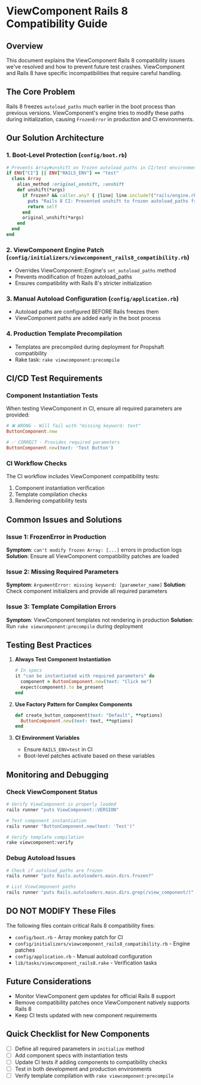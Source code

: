 # ViewComponent Rails 8 Compatibility Guide

## Overview
This document explains the ViewComponent Rails 8 compatibility issues we've resolved and how to prevent future test crashes. ViewComponent and Rails 8 have specific incompatibilities that require careful handling.

## The Core Problem
Rails 8 freezes `autoload_paths` much earlier in the boot process than previous versions. ViewComponent's engine tries to modify these paths during initialization, causing `FrozenError` in production and CI environments.

## Our Solution Architecture

### 1. Boot-Level Protection (`config/boot.rb`)
```ruby
# Prevents Array#unshift on frozen autoload_paths in CI/test environments
if ENV["CI"] || ENV["RAILS_ENV"] == "test"
  class Array
    alias_method :original_unshift, :unshift
    def unshift(*args)
      if frozen? && caller.any? { |line| line.include?("rails/engine.rb") }
        puts "Rails 8 CI: Prevented unshift to frozen autoload_paths from Rails engine"
        return self
      end
      original_unshift(*args)
    end
  end
end
```

### 2. ViewComponent Engine Patch (`config/initializers/viewcomponent_rails8_compatibility.rb`)
- Overrides ViewComponent::Engine's `set_autoload_paths` method
- Prevents modification of frozen autoload_paths
- Ensures compatibility with Rails 8's stricter initialization

### 3. Manual Autoload Configuration (`config/application.rb`)
- Autoload paths are configured BEFORE Rails freezes them
- ViewComponent paths are added early in the boot process

### 4. Production Template Precompilation
- Templates are precompiled during deployment for Propshaft compatibility
- Rake task: `rake viewcomponent:precompile`

## CI/CD Test Requirements

### Component Instantiation Tests
When testing ViewComponent in CI, ensure all required parameters are provided:

```ruby
# ❌ WRONG - Will fail with "missing keyword: text"
ButtonComponent.new

# ✅ CORRECT - Provides required parameters
ButtonComponent.new(text: 'Test Button')
```

### CI Workflow Checks
The CI workflow includes ViewComponent compatibility tests:
1. Component instantiation verification
2. Template compilation checks
3. Rendering compatibility tests

## Common Issues and Solutions

### Issue 1: FrozenError in Production
**Symptom**: `can't modify frozen Array: [...]` errors in production logs
**Solution**: Ensure all ViewComponent compatibility patches are loaded

### Issue 2: Missing Required Parameters
**Symptom**: `ArgumentError: missing keyword: [parameter_name]`
**Solution**: Check component initializers and provide all required parameters

### Issue 3: Template Compilation Errors
**Symptom**: ViewComponent templates not rendering in production
**Solution**: Run `rake viewcomponent:precompile` during deployment

## Testing Best Practices

1. **Always Test Component Instantiation**
   ```ruby
   # In specs
   it "can be instantiated with required parameters" do
     component = ButtonComponent.new(text: "Click me")
     expect(component).to be_present
   end
   ```

2. **Use Factory Pattern for Complex Components**
   ```ruby
   def create_button_component(text: "Default", **options)
     ButtonComponent.new(text: text, **options)
   end
   ```

3. **CI Environment Variables**
   - Ensure `RAILS_ENV=test` in CI
   - Boot-level patches activate based on these variables

## Monitoring and Debugging

### Check ViewComponent Status
```bash
# Verify ViewComponent is properly loaded
rails runner "puts ViewComponent::VERSION"

# Test component instantiation
rails runner "ButtonComponent.new(text: 'Test')"

# Verify template compilation
rake viewcomponent:verify
```

### Debug Autoload Issues
```bash
# Check if autoload_paths are frozen
rails runner "puts Rails.autoloaders.main.dirs.frozen?"

# List ViewComponent paths
rails runner "puts Rails.autoloaders.main.dirs.grep(/view_component/)"
```

## DO NOT MODIFY These Files
The following files contain critical Rails 8 compatibility fixes:
- `config/boot.rb` - Array monkey patch for CI
- `config/initializers/viewcomponent_rails8_compatibility.rb` - Engine patches
- `config/application.rb` - Manual autoload configuration
- `lib/tasks/viewcomponent_rails8.rake` - Verification tasks

## Future Considerations
- Monitor ViewComponent gem updates for official Rails 8 support
- Remove compatibility patches once ViewComponent natively supports Rails 8
- Keep CI tests updated with new component requirements

## Quick Checklist for New Components
- [ ] Define all required parameters in `initialize` method
- [ ] Add component specs with instantiation tests
- [ ] Update CI tests if adding components to compatibility checks
- [ ] Test in both development and production environments
- [ ] Verify template compilation with `rake viewcomponent:precompile`